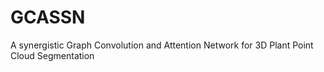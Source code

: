 # GCASSN
A synergistic Graph Convolution and Attention Network for 3D Plant Point Cloud Segmentation
